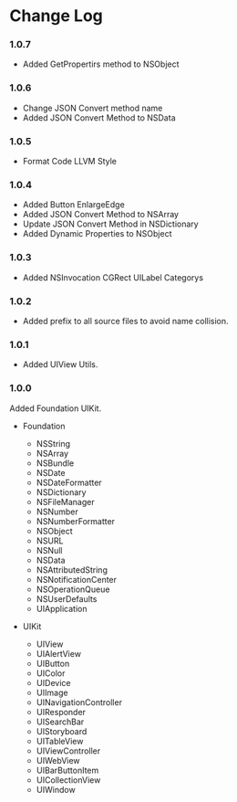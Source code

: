 # Change Log



### 1.0.7

* Added GetPropertirs method to NSObject 

### 1.0.6

* Change JSON Convert method name
* Added JSON Convert Method to NSData

### 1.0.5

* Format Code LLVM Style

### 1.0.4

* Added Button EnlargeEdge
* Added JSON Convert Method to NSArray
* Update JSON Convert Method in NSDictionary
* Added Dynamic Properties to NSObject

### 1.0.3

* Added NSInvocation CGRect UILabel Categorys

### 1.0.2

* Added prefix to all source files to avoid name collision.

### 1.0.1

* Added UIView Utils.

### 1.0.0

Added Foundation UIKit.

*   Foundation
       * NSString
       * NSArray
       * NSBundle
       * NSDate
       * NSDateFormatter
       * NSDictionary
       * NSFileManager
       * NSNumber
       * NSNumberFormatter
       * NSObject
       * NSURL
       * NSNull
       * NSData
       * NSAttributedString
       * NSNotificationCenter
       * NSOperationQueue
       * NSUserDefaults
       * UIApplication

*   UIKit
       * UIView
       * UIAlertView
       * UIButton
       * UIColor
       * UIDevice
       * UIImage
       * UINavigationController
       * UIResponder
       * UISearchBar
       * UIStoryboard
       * UITableView
       * UIViewController
       * UIWebView
       * UIBarButtonItem
       * UICollectionView
       * UIWindow